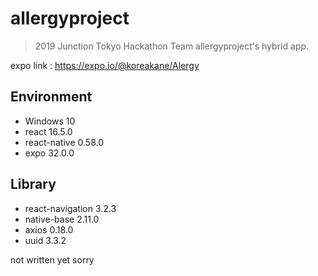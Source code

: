 # allergyproject

>2019 Junction Tokyo Hackathon Team allergyproject's hybrid app.

expo link : https://expo.io/@koreakane/Alergy

## Environment

- Windows 10
- react 16.5.0
- react-native 0.58.0
- expo 32.0.0


## Library

- react-navigation 3.2.3
- native-base 2.11.0
- axios 0.18.0
- uuid 3.3.2

not written yet sorry
